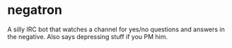 negatron
========

A silly IRC bot that watches a channel for yes/no questions and answers in the negative.  Also says depressing stuff if you PM him.